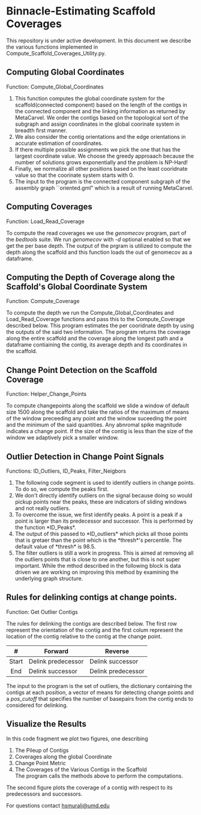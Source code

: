 
<h1>Binnacle-Estimating Scaffold Coverages</h1>
 
 This repository is under active development. In this document we describe the various functions implemented in Compute_Scaffold_Coverages_Utility.py.
 
<h2>Computing Global Coordinates</h2>
Function: Compute_Global_Coordinates
<ol> 
    <li>This function computes the global coordinate system for the scaffold(connected component) based on the length of the contigs in the connected component and the linking information as returned by MetaCarvel. We order the contigs based on the topological sort of the subgraph and assign coordinates in the global coorinate system in breadth first manner.</li>   
    <li>We also consider the contig orientations and the edge orientations in accurate estimation of coordinates. </li>
    <li>If there multiple possible assignments we pick the one that has the largest coordinate value. We choose the greedy approaach because the number of solutions grows exponentially and the problem is NP-Hard! </li>
    <li>Finally, we normalize all other positions based on the least cooridnate value so that the coorinate system starts with 0.</li>
    <li>The input to the program is the connected component subgraph of the assembly graph ``oriented.gml" which is a result of running MetaCarvel.</li>
</ol>


<h2> Computing Coverages </h2>
Function: Load_Read_Coverage

To compute the read coverages we use the *genomecov* program, part of the *bedtools* suite. We run *genomecov* with *-d* optional enabled so that we get the per base depth. The output of the prgram is utilized to compute the depth along the scaffold and this function loads the out of genomecov as a dataframe.   

<h2>Computing the Depth of Coverage along the Scaffold's Global Coordinate System </h2>
Function: Compute_Coverage

To compute the depth we run the Compute_Global_Coordinates and Load_Read_Coverage functions and pass this to the Compute_Coverage described below. This program estimates the per cooridnate depth by using the outputs of the said two information. The program returns the coverage along the entire scaffold and the coverage along the longest path and a dataframe contiaining the contig, its average depth and its coordinates in the scaffold.

<h2> Change Point Detection on the Scaffold Coverage </h2>
Function: Helper_Change_Points

To compute changepoints along the scaffold we slide a window of default size 1500 along the scaffold and take the ratios of the maximum of means of the window preceeding any point and the window suceeding the point and the minimum of the said quantities. Any abnromal spike magnitude indicates a change point. If the size of the contig is less than the size of the window we adaptively pick a smaller window. 

<h2> Outlier Detection in Change Point Signals </h2>
Functions: ID_Outliers, ID_Peaks, Filter_Neigbors

<ol>
    <li>The following code segment is used to identify outliers in change points. To do so, we compute the peaks first.</li> 
    <li>We don't directly identify outliers on the signal because doing so would pickup points near the peaks, these are indicators of sliding windows and not really outliers.</li> 
    <li>To overcome the issue, we first identify peaks. A point is a peak if a point is larger than its predecessor and successor. This is performed by the function *ID_Peaks*.</li> 
    <li>The output of this passed to *ID_outliers* which picks all those points that is gretaer than the point which is the *thresh*'s percentile. The default value of *thresh* is 98.5. </li>
    <li>The filter outliers is still a work in progress. This is aimed at removing all the outliers points that is close to one another, but this is not super important. While the mthod described in the following block is data driven we are working on improving this method by examining the underlying graph structure.</li>
</ol>

<h2> Rules for delinking contigs at change points. </h2> 
Function: Get Outlier Contigs


The rules for delinking the contigs are described below. The first row represent the orientation of the contig and the first colum represent the location of the contig relative to the contig at the change point. 

|#                   |  Forward            |  Reverse          |
|:------------------:|---------------------|-------------------|
|        Start       | Delink predecessor  | Delink successor  |
|          End       | Delink successor    | Delink predecessor|

The input to the program is the set of outliers, the dictionary containing the contigs at each position, a vector of means for detecting change points and a *pos_cutoff* that specifies the number of basepairs from the contig ends to considered for delinking.

<h2> Visualize the Results </h2>

In this code fragment we plot two figures, one describing 
<ol>
    <li>The Pileup of Contigs</li> 
    <li>Coverages along the global Coordinate </li> 
    <li>Change Point Metric </li> 
    <li>The Coverages of the Various Contigs in the Scaffold</li> 
    The program calls the methods above to perform the computations. 
</ol>

The second figure plots the coverage of a contig with respect to its predecessors and successors.

For questions contact hsmurali@umd.edu
